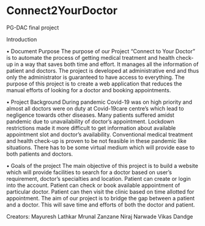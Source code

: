 # Connect2YourDoctor
PG-DAC final project

Introduction

•	Document Purpose
The purpose of our Project “Connect to Your Doctor” is to automate the process of getting medical treatment and health check-up in a way that saves both time and effort. It manages all the information of patient and doctors. The project is developed at administrative end and thus only the administrator is guaranteed to have access to everything. The purpose of this project is to create a web application that reduces the manual efforts of looking for a doctor and booking appointments.

•	Project Background
	During pandemic Covid-19 was on high priority and almost all doctors were on duty at Covid-19care centre’s which lead to negligence towards other diseases. Many patients suffered amidst pandemic due to unavailability of doctor’s appointment. Lockdown restrictions made it more difficult to get information about available appointment slot and doctor’s availability. Conventional medical treatment and health check-up is proven to be not feasible in these pandemic like situations. There has to be some virtual medium which will provide ease to both patients and doctors.

•	Goals of the project 
The main objective of this project is to build a website which will provide facilities to search for a doctor based on user’s requirement, doctor’s specialties and location. Patient can create or login into the account. Patient can check or book available appointment of particular doctor. Patient can then visit the clinic based on time allotted for appointment.
 The aim of our project is to bridge the gap between a patient and a doctor. This will save time and efforts of both the doctor and patient.


Creators:
Mayuresh Lathkar
Mrunal Zanzane
Niraj Narwade
Vikas Dandge

